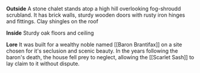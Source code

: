 
**Outside**
A stone chalet stands atop a high hill overlooking fog-shroudd scrubland. It has brick walls, sturdy wooden doors with rusty iron hinges and fittings. Clay shingles on the roof


**Inside**
Sturdy oak floors and ceiling


**Lore**
It was built for a wealthy noble named [[Baron Brantifax]] on a site chosen for it's seclusion and scenic beauty. In the years following the baron's death, the house fell prey to neglect, allowing the [[Scarlet Sash]] to lay claim to it without dispute.

